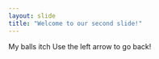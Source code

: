```yaml
---
layout: slide
title: "Welcome to our second slide!"
---
```

My balls itch
Use the left arrow to go back!
